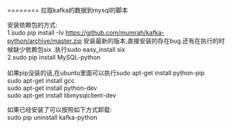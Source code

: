 ========
拉取kafka的数据到mysql的脚本 <br/>

安装依赖包的方式:<br/>
1.sudo pip install -Iv https://github.com/mumrah/kafka-python/archive/master.zip  安装最新的版本,直接安装的存在bug.还有在执行的时候缺少依赖包six .执行sudo easy_install six<br/>
2.sudo pip install MySQL-python<br/>
<br/>
如果pip没装的话,在ubuntu里面可以执行sudo apt-get install python-pip<br/>
sudo apt-get install gcc <br/>
sudo apt-get install python-dev <br/>
sudo apt-get install libmysqlclient-dev <br/>

如果已经安装了可以按照如下方式卸载:<br/>
sudo pip uninstall kafka-python